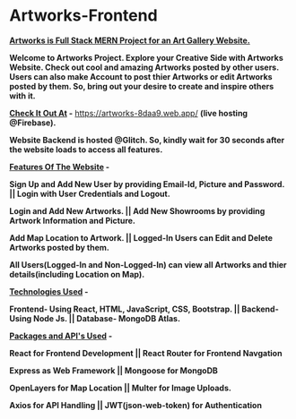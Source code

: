 # Artworks-Frontend

**<ins>Artworks is Full Stack MERN Project for an Art Gallery Website.</ins>**

**Welcome to Artworks Project. Explore your Creative Side with Artworks Website. Check out cool and amazing Artworks posted by other users. Users can also make Account to post thier Artworks or edit Artworks posted by them. So, bring out your desire to create and inspire others with it.**

**<ins>Check It Out At</ins> -**  https://artworks-8daa9.web.app/   **(live hosting @Firebase).**

**Website Backend is hosted @Glitch. So, kindly wait for 30 seconds after the website loads to access all features.**

**<ins>Features Of The Website</ins> -**

**Sign Up and Add New User by providing Email-Id, Picture and Password.  || Login with User Credentials and Logout.**

**Login and Add New Artworks.  ||  Add New Showrooms by providing Artwork Information and Picture.**

**Add Map Location to Artwork. ||  Logged-In Users can Edit and Delete Artworks posted by them.**

**All Users(Logged-In and Non-Logged-In) can view all Artworks and thier details(including Location on Map).**

**<ins>Technologies Used</ins> -**

**Frontend- Using React, HTML, JavaScript, CSS, Bootstrap.  ||  Backend- Using Node Js.  ||   Database- MongoDB Atlas.**

**<ins>Packages and API's Used</ins> -**

**React for Frontend Development  ||  React Router for Frontend Navgation**

**Express as Web Framework  ||  Mongoose for MongoDB**

**OpenLayers for Map Location  ||  Multer for Image Uploads.**

**Axios for API Handling  ||  JWT(json-web-token) for Authentication**
